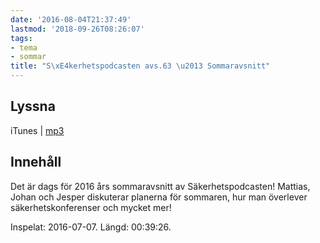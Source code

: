 ```yaml
---
date: '2016-08-04T21:37:49'
lastmod: '2018-09-26T08:26:07'
tags:
- tema
- sommar
title: "S\xE4kerhetspodcasten avs.63 \u2013 Sommaravsnitt"
---
```

## Lyssna

iTunes \| [mp3](http://traffic.libsyn.com/sakerhetspodcasten/sommaravsnitt2016.mp3)

## Innehåll

Det är dags för 2016 års sommaravsnitt av Säkerhetspodcasten! Mattias, Johan och
Jesper diskuterar planerna för sommaren, hur man överlever säkerhetskonferenser och mycket mer!

Inspelat: 2016-07-07. Längd: 00:39:26.
